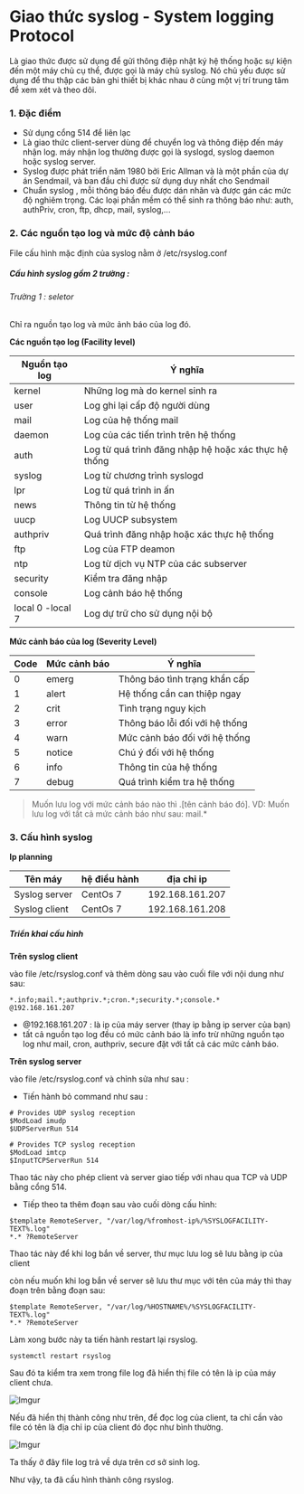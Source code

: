 ﻿# Giao thức syslog - System logging Protocol

Là giao thức được sử dụng để gửi thông điệp nhật ký hệ thống hoặc sự kiện đến một máy chủ cụ thể, được gọi là máy chủ syslog.
Nó chủ yếu được sử dụng để thu thập các  bản ghi thiết bị khác nhau ở cùng một vị trí trung tâm để xem xét và theo dõi. 

### 1. Đặc điểm

- Sử dụng cổng 514 để liên lạc 
- Là giao thức client-server  dùng để chuyển log và thông điệp đến máy nhận log. máy nhận log thường được gọi là syslogd, syslog daemon hoặc syslog server. 
- Syslog được phát triển năm 1980 bởi Eric Allman và là một phần của dự án Sendmail, và ban đầu chỉ được sử dụng duy nhất cho Sendmail
- Chuẩn syslog , mỗi thông báo đều được dán nhãn và được gán các mức độ nghiêm trọng. Các loại phần mềm có thể sinh ra thông báo như: auth, authPriv, cron, ftp, dhcp, mail, syslog,...

### 2. Các nguồn tạo log và mức độ cảnh báo 

File cấu hình mặc định của syslog nằm ở /etc/rsyslog.conf

##### Cấu hình syslog gồm 2 trường : 

###### Trường 1 : seletor 

Chỉ ra nguồn tạo log và mức ảnh báo của log đó.

**Các nguồn tạo log (Facility level)**

|Nguồn tạo log| Ý nghĩa|  
|-------------|--------|
| kernel | Những log mà do kernel sinh ra | 
|user|Log ghi lại cấp độ người dùng  |  
|mail|Log của hệ thống mail |  
|daemon|Log của các tiến trình trên hệ thống|  
|auth|Log từ quá trình đăng nhập hệ hoặc xác thực hệ thống|  
|syslog|Log từ chương trình syslogd|  
|lpr|Log từ quá trình in ấn|  
|news|Thông tin từ hệ thống|  
|uucp|Log UUCP subsystem|  
|authpriv|Quá trình đăng nhập hoặc xác thực hệ thống|
|ftp|Log của FTP deamon|  
|ntp|Log từ dịch vụ NTP của các subserver|  
|security|Kiểm tra đăng nhập|  
|console|Log cảnh báo hệ thống|  
|local 0 -local 7|Log dự trữ cho sử dụng nội bộ|  


**Mức cảnh báo của log (Severity Level)**

|Code|	Mức cảnh báo|	Ý nghĩa|
|----|--------------|----------|
|0|	emerg|	Thông báo tình trạng khẩn cấp|
|1|	alert|	Hệ thống cần can thiệp ngay|
|2|	crit|	Tình trạng nguy kịch|
|3|	error|	Thông báo lỗi đối với hệ thống|
|4|	warn|	Mức cảnh báo đối với hệ thống|
|5|	notice|	Chú ý đối với hệ thống|
|6|	info|	Thông tin của hệ thống|
|7|	debug|	Quá trình kiểm tra hệ thống|

> Muốn lưu log với mức cảnh báo nào thì .[tên cảnh báo đó]. 
VD: Muốn lưu log với tất cả mức cảnh báo như sau: mail.*

### 3. Cấu hình syslog

**Ip planning**

| Tên máy  | hệ điều hành | địa chỉ ip | 
|----------|--------------|------------|
|  Syslog server | CentOs 7  |192.168.161.207| 
|  Syslog client |  CentOs 7 |192.168.161.208|

##### Triển khai cấu hình 

**Trên syslog client**

vào file /etc/rsyslog.conf và thêm dòng sau vào cuối file với nội dung như sau: 

```
*.info;mail.*;authpriv.*;cron.*;security.*;console.*   @192.168.161.207
```

- @192.168.161.207 : là ip của máy server (thay ip bằng ip server của bạn)
- tất cả nguồn tạo log đều có mức cảnh báo là info trừ những nguồn tạo log như mail, cron, authpriv, secure đặt với tất cả các mức cảnh báo. 

  
**Trên syslog server**

vào file /etc/rsyslog.conf và chỉnh sửa như sau : 

- Tiến hành bỏ command như sau :

```
# Provides UDP syslog reception
$ModLoad imudp
$UDPServerRun 514

# Provides TCP syslog reception
$ModLoad imtcp
$InputTCPServerRun 514
```
Thao tác này cho phép client và server giao tiếp với nhau qua TCP và UDP bằng cổng 514.

* Tiếp theo ta thêm đoạn sau vào cuối dòng cấu hình: 

```
$template RemoteServer, "/var/log/%fromhost-ip%/%SYSLOGFACILITY-TEXT%.log"
*.* ?RemoteServer
```
Thao tác này để khi log bắn về server, thư mục lưu log sẽ lưu bằng ip của client 

còn nếu muốn khi log bắn về server sẽ lưu thư mục với tên của máy thì thay đoạn trên bằng đoạn sau: 

```
$template RemoteServer, "/var/log/%HOSTNAME%/%SYSLOGFACILITY-TEXT%.log"
*.* ?RemoteServer
```
Làm xong bước này ta tiến hành restart lại rsyslog. 
```
systemctl restart rsyslog 
```

Sau đó ta kiểm tra xem trong file log đã hiển thị file có tên là ip của máy client chưa.

![Imgur](https://i.imgur.com/sPJz3cQ.png)

Nếu đã hiển thị thành công như trên, để đọc log của client, ta chỉ cần vào file có tên là địa chỉ ip của client đó đọc như bình thường. 

![Imgur](https://i.imgur.com/UFTtrTW.png)

Ta thấy ở đây file log trả về dựa trên cơ sở sinh log. 

Như vậy, ta đã cấu hình thành công rsyslog. 